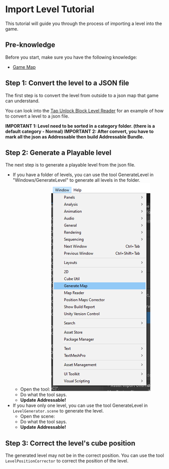 # Import Level Tutorial
This tutorial will guide you through the process of importing a level into the game.

## Pre-knowledge
Before you start, make sure you have the following knowledge:
- [Game Map](GameMap.md)

## Step 1: Convert the level to a JSON file
The first step is to convert the level from outside to a json map that game can understand.

You can look into the [Tap Unlock Block Level Reader](../com.ethnicthv/Editor/LevelCreator/TapUnlockBlockMapReader.cs) for an example of how to convert a level to a json file.

__IMPORTANT 1: Level need to be sorted in a category folder. (there is a default category - Normal)__
__IMPORTANT 2: After convert, you have to mark all the json as Addressable then build Addressable Bundle.__

## Step 2: Generate a Playable level
The next step is to generate a playable level from the json file.

- If you have a folder of levels, you can use the tool GenerateLevel in "Windows/GenerateLevel" to generate all levels in the folder.
  - Open the tool: ![Open tool](./image/open-generate.png)
  - Do what the tool says.
  - __Update Addressable!__
- If you have only one level, you can use the tool GenerateLevel in `LevelGenerator.scene` to generate the level.
  - Open the scene: 
  - Do what the tool says.
  - __Update Addressable!__

## Step 3: Correct the level's cube position
The generated level may not be in the correct position. You can use the tool `LevelPositionCorrector` to correct the position of the level.

